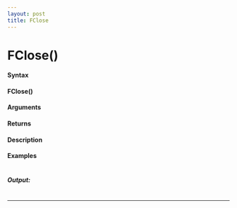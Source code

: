 ```yaml
---
layout: post
title: FClose
---
```


# FClose()


#### Syntax

#### FClose()

#### Arguments

#### Returns

#### Description

#### Examples

```

```

##### Output:

```

```

---